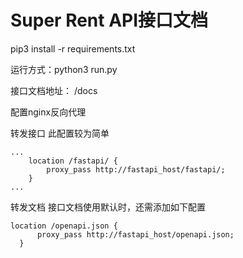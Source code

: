 # Super Rent API接口文档

pip3 install -r requirements.txt

运行方式：python3 run.py

接口文档地址： /docs

配置nginx反向代理

转发接口
此配置较为简单

```shell
...
    location /fastapi/ {
		proxy_pass http://fastapi_host/fastapi/;
	}
...
```

转发文档
接口文档使用默认时，还需添加如下配置

  ```shell
 location /openapi.json {
		proxy_pass http://fastapi_host/openapi.json;
	}
  ```


